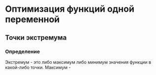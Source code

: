 # Оптимизация функций одной переменной
## Точки экстремума
### Определение
Экстремум - это либо максимум либо минимум значения функции в какой-либо точки.
Максимум - 
